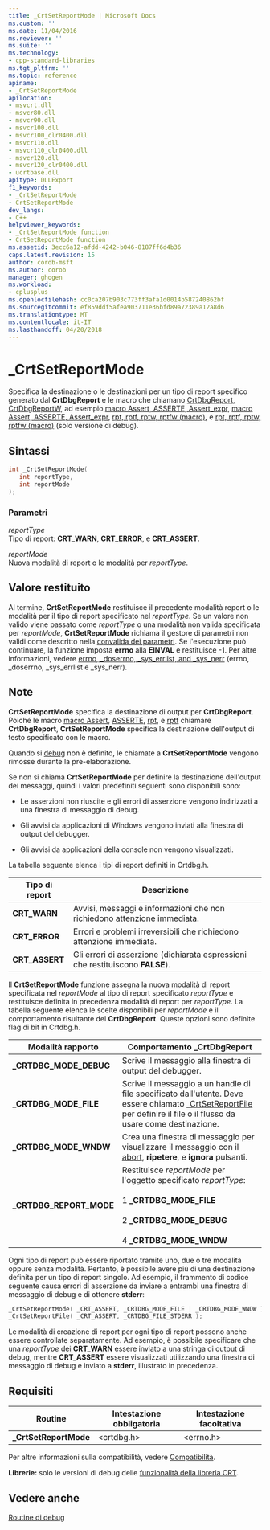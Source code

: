 ```yaml
---
title: _CrtSetReportMode | Microsoft Docs
ms.custom: ''
ms.date: 11/04/2016
ms.reviewer: ''
ms.suite: ''
ms.technology:
- cpp-standard-libraries
ms.tgt_pltfrm: ''
ms.topic: reference
apiname:
- _CrtSetReportMode
apilocation:
- msvcrt.dll
- msvcr80.dll
- msvcr90.dll
- msvcr100.dll
- msvcr100_clr0400.dll
- msvcr110.dll
- msvcr110_clr0400.dll
- msvcr120.dll
- msvcr120_clr0400.dll
- ucrtbase.dll
apitype: DLLExport
f1_keywords:
- _CrtSetReportMode
- CrtSetReportMode
dev_langs:
- C++
helpviewer_keywords:
- _CrtSetReportMode function
- CrtSetReportMode function
ms.assetid: 3ecc6a12-afdd-4242-b046-8187ff6d4b36
caps.latest.revision: 15
author: corob-msft
ms.author: corob
manager: ghogen
ms.workload:
- cplusplus
ms.openlocfilehash: cc0ca207b903c773ff3afa1d0014b587240862bf
ms.sourcegitcommit: ef859ddf5afea903711e36bfd89a72389a12a8d6
ms.translationtype: MT
ms.contentlocale: it-IT
ms.lasthandoff: 04/20/2018
---
```

# <a name="crtsetreportmode"></a>_CrtSetReportMode

Specifica la destinazione o le destinazioni per un tipo di report specifico generato dal **CrtDbgReport** e le macro che chiamano [CrtDbgReport, CrtDbgReportW](crtdbgreport-crtdbgreportw.md), ad esempio [macro Assert, ASSERTE, Assert_expr](assert-asserte-assert-expr-macros.md), [macro Assert, ASSERTE, Assert_expr](assert-asserte-assert-expr-macros.md), [rpt, rptf, rptw, rptfw (macro)](rpt-rptf-rptw-rptfw-macros.md), e [rpt, rptf, rptw, rptfw (macro)](rpt-rptf-rptw-rptfw-macros.md) (solo versione di debug).

## <a name="syntax"></a>Sintassi

```C
int _CrtSetReportMode(
   int reportType,
   int reportMode
);
```

### <a name="parameters"></a>Parametri

*reportType*<br/>
Tipo di report: **CRT_WARN**, **CRT_ERROR**, e **CRT_ASSERT**.

*reportMode*<br/>
Nuova modalità di report o le modalità per *reportType*.

## <a name="return-value"></a>Valore restituito

Al termine, **CrtSetReportMode** restituisce il precedente modalità report o le modalità per il tipo di report specificato nel *reportType*. Se un valore non valido viene passato come *reportType* o una modalità non valida specificata per *reportMode*, **CrtSetReportMode** richiama il gestore di parametri non validi come descritto nella [convalida dei parametri](../../c-runtime-library/parameter-validation.md). Se l'esecuzione può continuare, la funzione imposta **errno** alla **EINVAL** e restituisce -1. Per altre informazioni, vedere [errno, _doserrno, _sys_errlist, and _sys_nerr](../../c-runtime-library/errno-doserrno-sys-errlist-and-sys-nerr.md) (errno, _doserrno, _sys_errlist e _sys_nerr).

## <a name="remarks"></a>Note

**CrtSetReportMode** specifica la destinazione di output per **CrtDbgReport**. Poiché le macro [macro Assert](assert-asserte-assert-expr-macros.md), [ASSERTE](assert-asserte-assert-expr-macros.md), [rpt](rpt-rptf-rptw-rptfw-macros.md), e [rptf](rpt-rptf-rptw-rptfw-macros.md) chiamare **CrtDbgReport**, **CrtSetReportMode** specifica la destinazione dell'output di testo specificato con le macro.

Quando si [debug](../../c-runtime-library/debug.md) non è definito, le chiamate a **CrtSetReportMode** vengono rimosse durante la pre-elaborazione.

Se non si chiama **CrtSetReportMode** per definire la destinazione dell'output dei messaggi, quindi i valori predefiniti seguenti sono disponibili sono:

- Le asserzioni non riuscite e gli errori di asserzione vengono indirizzati a una finestra di messaggio di debug.

- Gli avvisi da applicazioni di Windows vengono inviati alla finestra di output del debugger.

- Gli avvisi da applicazioni della console non vengono visualizzati.

La tabella seguente elenca i tipi di report definiti in Crtdbg.h.

|Tipo di report|Descrizione|
|-----------------|-----------------|
|**CRT_WARN**|Avvisi, messaggi e informazioni che non richiedono attenzione immediata.|
|**CRT_ERROR**|Errori e problemi irreversibili che richiedono attenzione immediata.|
|**CRT_ASSERT**|Gli errori di asserzione (dichiarata espressioni che restituiscono **FALSE**).|

Il **CrtSetReportMode** funzione assegna la nuova modalità di report specificata nel *reportMode* al tipo di report specificato *reportType* e restituisce definita in precedenza modalità di report per *reportType*. La tabella seguente elenca le scelte disponibili per *reportMode* e il comportamento risultante del **CrtDbgReport**. Queste opzioni sono definite flag di bit in Crtdbg.h.

|Modalità rapporto|Comportamento _CrtDbgReport|
|-----------------|-----------------------------|
|**_CRTDBG_MODE_DEBUG**|Scrive il messaggio alla finestra di output del debugger.|
|**_CRTDBG_MODE_FILE**|Scrive il messaggio a un handle di file specificato dall'utente. Deve essere chiamato [_CrtSetReportFile](crtsetreportfile.md) per definire il file o il flusso da usare come destinazione.|
|**_CRTDBG_MODE_WNDW**|Crea una finestra di messaggio per visualizzare il messaggio con il [abort](abort.md), **ripetere**, e **ignora** pulsanti.|
|**_CRTDBG_REPORT_MODE**|Restituisce *reportMode* per l'oggetto specificato *reportType*:<br /><br /> 1 **_CRTDBG_MODE_FILE**<br /><br /> 2 **_CRTDBG_MODE_DEBUG**<br /><br /> 4 **_CRTDBG_MODE_WNDW**|

Ogni tipo di report può essere riportato tramite uno, due o tre modalità oppure senza modalità. Pertanto, è possibile avere più di una destinazione definita per un tipo di report singolo. Ad esempio, il frammento di codice seguente causa errori di asserzione da inviare a entrambi una finestra di messaggio di debug e di ottenere **stderr**:

```C
_CrtSetReportMode( _CRT_ASSERT, _CRTDBG_MODE_FILE | _CRTDBG_MODE_WNDW );
_CrtSetReportFile( _CRT_ASSERT, _CRTDBG_FILE_STDERR );
```

Le modalità di creazione di report per ogni tipo di report possono anche essere controllate separatamente. Ad esempio, è possibile specificare che una *reportType* dei **CRT_WARN** essere inviato a una stringa di output di debug, mentre **CRT_ASSERT** essere visualizzati utilizzando una finestra di messaggio di debug e inviato a **stderr**, illustrato in precedenza.

## <a name="requirements"></a>Requisiti

|Routine|Intestazione obbligatoria|Intestazione facoltativa|
|-------------|---------------------|---------------------|
|**_CrtSetReportMode**|\<crtdbg.h>|\<errno.h>|

Per altre informazioni sulla compatibilità, vedere [Compatibilità](../../c-runtime-library/compatibility.md).

**Librerie:** solo le versioni di debug delle [funzionalità della libreria CRT](../../c-runtime-library/crt-library-features.md).

## <a name="see-also"></a>Vedere anche

[Routine di debug](../../c-runtime-library/debug-routines.md)<br/>

